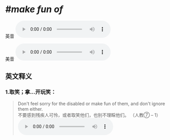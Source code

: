 # ***\#make fun of*** 
英音
<audio src="./media/make fun of1.aac" controls="controls"></audio>

美音
<audio src="./media/make fun of2.aac" controls="controls"></audio>



  

英文释义
---
### 1.**取笑；拿…开玩笑：**  

 > Don't feel sorry for the disabled or make fun of them, and don't ignore them either.  
 > 不要感到残疾人可怜，或者取笑他们，也别不理睬他们。  （人教⑦ – 1）  
<audio src="./media/fun-7.aac" controls="controls"></audio>


